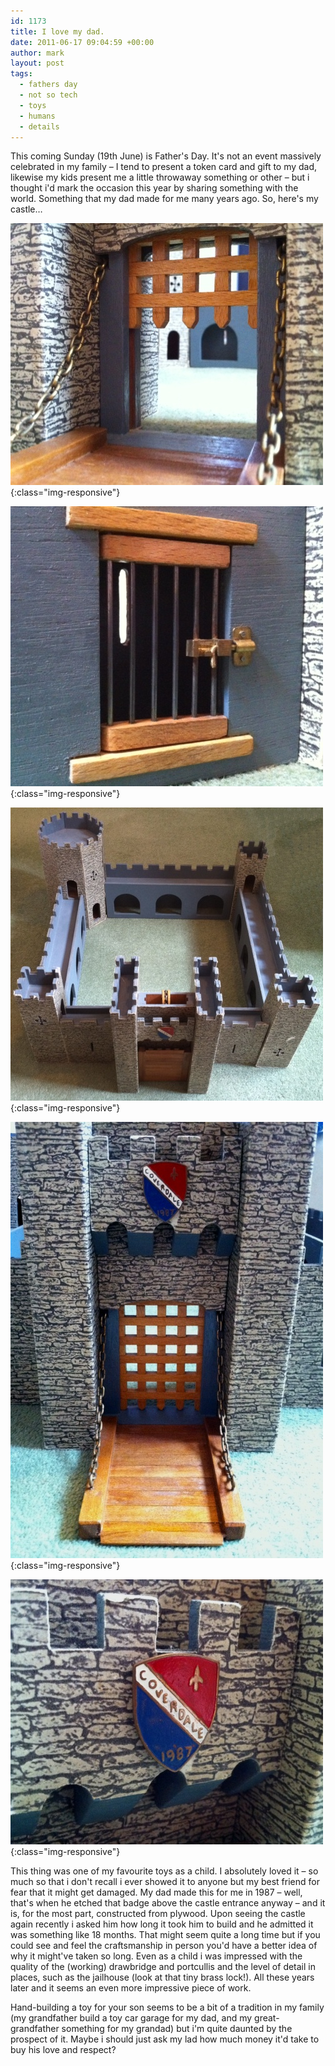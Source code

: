 ```yaml
---
id: 1173
title: I love my dad.
date: 2011-06-17 09:04:59 +00:00
author: mark
layout: post
tags:
  - fathers day
  - not so tech
  - toys
  - humans
  - details
---
```

This coming Sunday (19th June) is Father's Day. It's not an event massively celebrated in my family &#8211; I tend to present a token card and gift to my dad, likewise my kids present me a little throwaway something or other &#8211; but i thought i'd mark the occasion this year by sharing something with the world. Something that my dad made for me many years ago. So, here's my castle&#8230;

![Castle portcullis](/images/fromwp/2011/06/portcullis.jpg){:class="img-responsive"}

![Castle jail](/images/fromwp/2011/06/jail.jpg){:class="img-responsive"}

![The Castle](/images/fromwp/2011/06/castle.jpg){:class="img-responsive"}

![Castle entrance](/images/fromwp/2011/06/entrance.jpg){:class="img-responsive"}

![Castle rampart](/images/fromwp/2011/06/rampart.jpg){:class="img-responsive"}

This thing was one of my favourite toys as a child. I absolutely loved it &#8211; so much so that i don't recall i ever showed it to anyone but my best friend for fear that it might get damaged. My dad made this for me in 1987 &#8211; well, that's when he etched that badge above the castle entrance anyway &#8211; and it is, for the most part, constructed from plywood. Upon seeing the castle again recently i asked him how long it took him to build and he admitted it was something like 18 months. That might seem quite a long time but if you could see and feel the craftsmanship in person you'd have a better idea of why it might've taken so long. Even as a child i was impressed with the quality of the (working) drawbridge and portcullis and the level of detail in places, such as the jailhouse (look at that tiny brass lock!). All these years later and it seems an even more impressive piece of work.

Hand-building a toy for your son seems to be a bit of a tradition in my family (my grandfather build a toy car garage for my dad, and my great-grandfather something for my grandad) but i'm quite daunted by the prospect of it. Maybe i should just ask my lad how much money it'd take to buy his love and respect?
